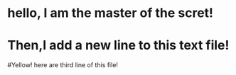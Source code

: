 # hello, I am the master of the scret!
# Then,I add a new line to this text file!
#Yellow! here are third line of this file!
